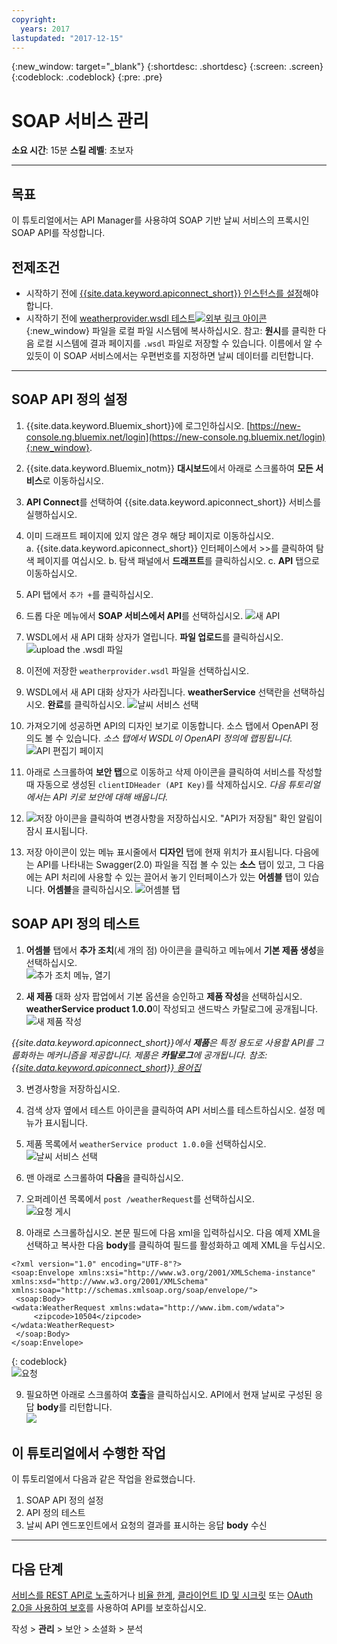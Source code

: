 ```yaml
---
copyright:
  years: 2017
lastupdated: "2017-12-15"
---
```



{:new_window: target="_blank"}
{:shortdesc: .shortdesc}
{:screen: .screen}
{:codeblock: .codeblock}
{:pre: .pre}


# SOAP 서비스 관리
**소요 시간**: 15분
**스킬 레벨**: 초보자

---
## 목표
이 튜토리얼에서는 API Manager를 사용햐여 SOAP 기반 날씨 서비스의 프록시인 SOAP API를 작성합니다.

## 전제조건
- 시작하기 전에 [{{site.data.keyword.apiconnect_short}} 인스턴스를 설정](tut_prereq_set_up_apic_instance.html)해야 합니다.
- 시작하기 전에 [weatherprovider.wsdl 테스트![외부 링크 아이콘](../../../icons/launch-glyph.svg "외부 링크 아이콘")](https://raw.githubusercontent.com/IBM-Bluemix-Docs/apiconnect/master/tutorials/weatherprovider.wsdl){:new_window} 파일을 로컬 파일 시스템에 복사하십시오.
참고: **원시**를 클릭한 다음 로컬 시스템에 결과 페이지를 `.wsdl` 파일로 저장할 수 있습니다. 이름에서 알 수 있듯이 이 SOAP 서비스에서는 우편번호를 지정하면 날씨 데이터를 리턴합니다.

---
## SOAP API 정의 설정
1. {{site.data.keyword.Bluemix_short}}에 로그인하십시오. [https://new-console.ng.bluemix.net/login](https://new-console.ng.bluemix.net/login){:new_window}.

2. {{site.data.keyword.Bluemix_notm}} **대시보드**에서 아래로 스크롤하여 **모든 서비스**로 이동하십시오.

3. **API Connect**를 선택하여 {{site.data.keyword.apiconnect_short}} 서비스를 실행하십시오. 
  
4. 이미 드래프트 페이지에 있지 않은 경우 해당 페이지로 이동하십시오.  
    a. {{site.data.keyword.apiconnect_short}} 인터페이스에서 >>를 클릭하여 탐색 페이지를 여십시오.
    b. 탐색 패널에서 **드래프트**를 클릭하십시오.
    c. **API** 탭으로 이동하십시오.

5. API 탭에서 `추가 +`를 클릭하십시오.

6. 드롭 다운 메뉴에서 **SOAP 서비스에서 API**를 선택하십시오.
  ![새 API](images/newapi-menu2.png)

7. WSDL에서 새 API 대화 상자가 열립니다. **파일 업로드**를 클릭하십시오.
  ![upload the .wsdl 파일](images/4-uploadwsdl.png)

8. 이전에 저장한 `weatherprovider.wsdl` 파일을 선택하십시오.

9. WSDL에서 새 API 대화 상자가 사라집니다. **weatherService** 선택란을 선택하십시오. **완료**를 클릭하십시오.
  ![날씨 서비스 선택](images/newapi2.png)

10. 가져오기에 성공하면 API의 디자인 보기로 이동합니다. 소스 탭에서 OpenAPI 정의도 볼 수 있습니다.
   _소스 탭에서 WSDL이 OpenAPI 정의에 랩핑됩니다._
  ![API 편집기 페이지](images/designpage2.png)

11. 아래로 스크롤하여 **보안 탭**으로 이동하고 삭제 아이콘을 클릭하여 서비스를 작성할 때 자동으로 생성된 `clientIDHeader (API Key)`를 삭제하십시오.
   _다음 튜토리얼에서는 API 키로 보안에 대해 배웁니다._

12. ![저장](images/save.png) 아이콘을 클릭하여 변경사항을 저장하십시오. "API가 저장됨" 확인 알림이 잠시 표시됩니다.

13. 저장 아이콘이 있는 메뉴 표시줄에서 **디자인** 탭에 현재 위치가 표시됩니다. 다음에는 API를 나타내는 Swagger(2.0) 파일을 직접 볼 수 있는 **소스** 탭이 있고, 그 다음에는 API 처리에 사용할 수 있는 끌어서 놓기 인터페이스가 있는 **어셈블** 탭이 있습니다. **어셈블**을 클릭하십시오.
  ![어셈블 탭](images/assemble-clean.png)  

## SOAP API 정의 테스트

1. **어셈블** 탭에서 **추가 조치**(세 개의 점) 아이콘을 클릭하고 메뉴에서 **기본 제품 생성**을 선택하십시오.  
   ![추가 조치 메뉴, 열기](images/gen-default-prod.png)

2. **새 제품** 대화 상자 팝업에서 기본 옵션을 승인하고 **제품 작성**을 선택하십시오. **weatherService product 1.0.0**이 작성되고 샌드박스 카탈로그에 공개됩니다.  
  ![새 제품 작성](images/12a-chooseproduct.png)
 
  _{{site.data.keyword.apiconnect_short}}에서 **제품**은 특정 용도로 사용할 API를 그룹화하는 메커니즘을 제공합니다. 제품은 **카탈로그**에 공개됩니다. 참조: [{{site.data.keyword.apiconnect_short}} 용어집](../apic_glossary.html)_

3. 변경사항을 저장하십시오.  

4. 검색 상자 옆에서 테스트 아이콘을 클릭하여 API 서비스를 테스트하십시오. 설정 메뉴가 표시됩니다.

5. 제품 목록에서 `weatherService product 1.0.0`을 선택하십시오.  
  ![날씨 서비스 선택](images/12-chooseproduct.png)

6. 맨 아래로 스크롤하여 **다음**을 클릭하십시오.

7. 오퍼레이션 목록에서 `post /weatherRequest`를 선택하십시오.  
  ![요청 게시](images/13-selectoperation.png)

8. 아래로 스크롤하십시오. 본문 필드에 다음 xml을 입력하십시오. 다음 예제 XML을 선택하고 복사한 다음 **body**를 클릭하여 필드를 활성화하고 예제 XML을 두십시오.  
  ```
  <?xml version="1.0" encoding="UTF-8"?>
  <soap:Envelope xmlns:xsi="http://www.w3.org/2001/XMLSchema-instance" xmlns:xsd="http://www.w3.org/2001/XMLSchema" xmlns:soap="http://schemas.xmlsoap.org/soap/envelope/">
   <soap:Body>
  <wdata:WeatherRequest xmlns:wdata="http://www.ibm.com/wdata">
       <zipcode>10504</zipcode>
  </wdata:WeatherRequest>
   </soap:Body>
  </soap:Envelope>
  ```
  {: codeblock}  
  ![요청](images/14-enterrequest.png)

9. 필요하면 아래로 스크롤하여 **호출**을 클릭하십시오.
API에서 현재 날씨로 구성된 응답 **body**를 리턴합니다.  
  ![](images/15-success.png)

## 이 튜토리얼에서 수행한 작업
이 튜토리얼에서 다음과 같은 작업을 완료했습니다.
1. SOAP API 정의 설정
2. API 정의 테스트
3. 날씨 API 엔드포인트에서 요청의 결과를 표시하는 응답 **body** 수신

---

## 다음 단계

[서비스를 REST API로 노출](tut_expose_soap_service.html)하거나 [비율 한계](tut_rate_limit.html), [클라이언트 ID 및 시크릿](tut_secure_landing.html) 또는 [OAuth 2.0을 사용하여 보호](tut_secure_oauth_2.html)를 사용하여 API를 보호하십시오.

작성 > **관리** > 보안 > 소셜화 > 분석
